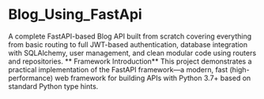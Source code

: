 # Blog_Using_FastApi
A complete FastAPI-based Blog API built from scratch covering everything from basic routing to full JWT-based authentication, database integration with SQLAlchemy, user management, and clean modular code using routers and repositories.
** Framework Introduction**
This project demonstrates a practical implementation of the FastAPI framework—a modern, fast (high-performance) web framework for building APIs with Python 3.7+ based on standard Python type hints.
